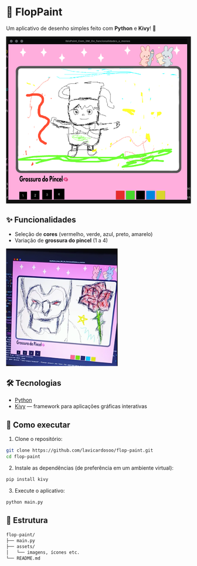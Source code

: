 # 🎨 FlopPaint

Um aplicativo de desenho simples feito com **Python** e **Kivy**! 💖

![Screenshot](assets/demo2.png)

## ✨ Funcionalidades

- Seleção de **cores** (vermelho, verde, azul, preto, amarelo)
- Variação de **grossura do pincel** (1 a 4)

![Demonstração](assets/demo.png)

## 🛠️ Tecnologias

- [Python](https://www.python.org/)
- [Kivy](https://kivy.org/) — framework para aplicações gráficas interativas

## 🚀 Como executar

1. Clone o repositório:

```bash
git clone https://github.com/lavicardosoo/flop-paint.git
cd flop-paint
```

2. Instale as dependências (de preferência em um ambiente virtual):

```bash
pip install kivy
```

3. Execute o aplicativo:

```bash
python main.py
```

## 📁 Estrutura

```
flop-paint/
├── main.py
├── assets/
│   └── imagens, ícones etc.
└── README.md
```

